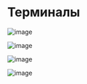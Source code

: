 # Терминалы

![image](https://user-images.githubusercontent.com/5828819/184220771-459be503-0e39-4883-85bc-738f4e5bf6ba.png)

![image](https://user-images.githubusercontent.com/5828819/184220793-dc89daea-a3e6-43d7-8fd2-3ff190ced7c9.png)

![image](https://user-images.githubusercontent.com/5828819/184220804-3d01cc1f-8411-4160-92e9-edf0440e0093.png)

![image](https://user-images.githubusercontent.com/5828819/184220822-799a3441-7f46-491b-b526-43b61dd9e785.png)
